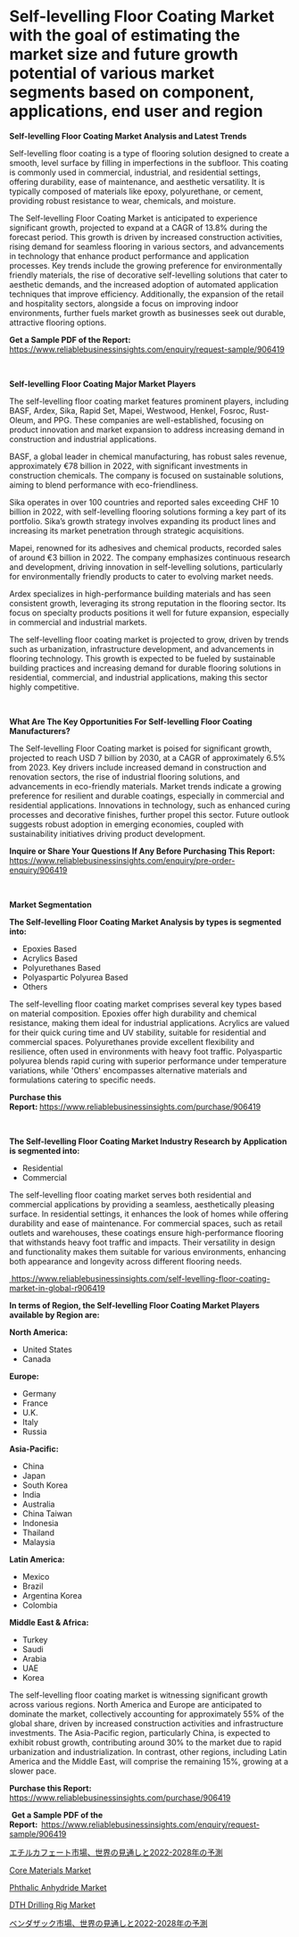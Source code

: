 <p><h1>Self-levelling Floor Coating Market with the goal of estimating the market size and future growth potential of various market segments based on component, applications, end user and region</h1></p><p><strong>Self-levelling Floor Coating Market Analysis and Latest Trends</strong></p>
<p><p>Self-levelling floor coating is a type of flooring solution designed to create a smooth, level surface by filling in imperfections in the subfloor. This coating is commonly used in commercial, industrial, and residential settings, offering durability, ease of maintenance, and aesthetic versatility. It is typically composed of materials like epoxy, polyurethane, or cement, providing robust resistance to wear, chemicals, and moisture.</p><p>The Self-levelling Floor Coating Market is anticipated to experience significant growth, projected to expand at a CAGR of 13.8% during the forecast period. This growth is driven by increased construction activities, rising demand for seamless flooring in various sectors, and advancements in technology that enhance product performance and application processes. Key trends include the growing preference for environmentally friendly materials, the rise of decorative self-levelling solutions that cater to aesthetic demands, and the increased adoption of automated application techniques that improve efficiency. Additionally, the expansion of the retail and hospitality sectors, alongside a focus on improving indoor environments, further fuels market growth as businesses seek out durable, attractive flooring options.</p></p>
<p><strong>Get a Sample PDF of the Report:&nbsp;</strong> <a href="https://www.reliablebusinessinsights.com/enquiry/request-sample/906419">https://www.reliablebusinessinsights.com/enquiry/request-sample/906419</a></p>
<p>&nbsp;</p>
<p><strong>Self-levelling Floor Coating Major Market Players</strong></p>
<p><p>The self-levelling floor coating market features prominent players, including BASF, Ardex, Sika, Rapid Set, Mapei, Westwood, Henkel, Fosroc, Rust-Oleum, and PPG. These companies are well-established, focusing on product innovation and market expansion to address increasing demand in construction and industrial applications.</p><p>BASF, a global leader in chemical manufacturing, has robust sales revenue, approximately €78 billion in 2022, with significant investments in construction chemicals. The company is focused on sustainable solutions, aiming to blend performance with eco-friendliness.</p><p>Sika operates in over 100 countries and reported sales exceeding CHF 10 billion in 2022, with self-levelling flooring solutions forming a key part of its portfolio. Sika’s growth strategy involves expanding its product lines and increasing its market penetration through strategic acquisitions.</p><p>Mapei, renowned for its adhesives and chemical products, recorded sales of around €3 billion in 2022. The company emphasizes continuous research and development, driving innovation in self-levelling solutions, particularly for environmentally friendly products to cater to evolving market needs.</p><p>Ardex specializes in high-performance building materials and has seen consistent growth, leveraging its strong reputation in the flooring sector. Its focus on specialty products positions it well for future expansion, especially in commercial and industrial markets.</p><p>The self-levelling floor coating market is projected to grow, driven by trends such as urbanization, infrastructure development, and advancements in flooring technology. This growth is expected to be fueled by sustainable building practices and increasing demand for durable flooring solutions in residential, commercial, and industrial applications, making this sector highly competitive.</p></p>
<p>&nbsp;</p>
<p><strong>What Are The Key Opportunities For Self-levelling Floor Coating Manufacturers?</strong></p>
<p><p>The Self-levelling Floor Coating market is poised for significant growth, projected to reach USD 7 billion by 2030, at a CAGR of approximately 6.5% from 2023. Key drivers include increased demand in construction and renovation sectors, the rise of industrial flooring solutions, and advancements in eco-friendly materials. Market trends indicate a growing preference for resilient and durable coatings, especially in commercial and residential applications. Innovations in technology, such as enhanced curing processes and decorative finishes, further propel this sector. Future outlook suggests robust adoption in emerging economies, coupled with sustainability initiatives driving product development.</p></p>
<p><strong>Inquire or Share Your Questions If Any Before Purchasing This Report:</strong> <a href="https://www.reliablebusinessinsights.com/enquiry/pre-order-enquiry/906419">https://www.reliablebusinessinsights.com/enquiry/pre-order-enquiry/906419</a></p>
<p>&nbsp;</p>
<p><strong>Market Segmentation</strong></p>
<p><strong>The Self-levelling Floor Coating Market Analysis by types is segmented into:</strong></p>
<p><ul><li>Epoxies Based</li><li>Acrylics Based</li><li>Polyurethanes Based</li><li>Polyaspartic Polyurea Based</li><li>Others</li></ul></p>
<p><p>The self-levelling floor coating market comprises several key types based on material composition. Epoxies offer high durability and chemical resistance, making them ideal for industrial applications. Acrylics are valued for their quick curing time and UV stability, suitable for residential and commercial spaces. Polyurethanes provide excellent flexibility and resilience, often used in environments with heavy foot traffic. Polyaspartic polyurea blends rapid curing with superior performance under temperature variations, while 'Others' encompasses alternative materials and formulations catering to specific needs.</p></p>
<p><strong>Purchase this Report:&nbsp;</strong><a href="https://www.reliablebusinessinsights.com/purchase/906419">https://www.reliablebusinessinsights.com/purchase/906419</a></p>
<p>&nbsp;</p>
<p><strong>The Self-levelling Floor Coating Market Industry Research by Application is segmented into:</strong></p>
<p><ul><li>Residential</li><li>Commercial</li></ul></p>
<p><p>The self-levelling floor coating market serves both residential and commercial applications by providing a seamless, aesthetically pleasing surface. In residential settings, it enhances the look of homes while offering durability and ease of maintenance. For commercial spaces, such as retail outlets and warehouses, these coatings ensure high-performance flooring that withstands heavy foot traffic and impacts. Their versatility in design and functionality makes them suitable for various environments, enhancing both appearance and longevity across different flooring needs.</p></p>
<p><a href="https://www.reliablebusinessinsights.com/self-levelling-floor-coating-market-in-global-r906419">&nbsp;https://www.reliablebusinessinsights.com/self-levelling-floor-coating-market-in-global-r906419</a></p>
<p><strong>In terms of Region, the Self-levelling Floor Coating Market Players available by Region are:</strong></p>
<p>
    <p> <strong> North America: </strong>
        <ul>
            <li>United States</li>
            <li>Canada</li>
        </ul>
        </p> 
    <p> <strong> Europe: </strong>
        <ul>
            <li>Germany</li>
            <li>France</li>
            <li>U.K.</li>
            <li>Italy</li>
            <li>Russia</li>
        </ul>
        </p> 
    <p> <strong> Asia-Pacific: </strong>
        <ul>
            <li>China</li>
            <li>Japan</li>
            <li>South Korea</li>
            <li>India</li>
            <li>Australia</li>
            <li>China Taiwan</li>
            <li>Indonesia</li>
            <li>Thailand</li>
            <li>Malaysia</li>
        </ul>
        </p> 
    <p> <strong> Latin America: </strong>
        <ul>
            <li>Mexico</li>
            <li>Brazil</li>
            <li>Argentina Korea</li>
            <li>Colombia</li>
        </ul>
        </p> 
    <p> <strong> Middle East & Africa: </strong>
        <ul>
            <li>Turkey</li>
            <li>Saudi</li>
            <li>Arabia</li>
            <li>UAE</li>
            <li>Korea</li>
        </ul>
    </p>
    </p>
<p><p>The self-levelling floor coating market is witnessing significant growth across various regions. North America and Europe are anticipated to dominate the market, collectively accounting for approximately 55% of the global share, driven by increased construction activities and infrastructure investments. The Asia-Pacific region, particularly China, is expected to exhibit robust growth, contributing around 30% to the market due to rapid urbanization and industrialization. In contrast, other regions, including Latin America and the Middle East, will comprise the remaining 15%, growing at a slower pace.</p></p>
<p><strong>Purchase this Report: </strong><a href="https://www.reliablebusinessinsights.com/purchase/906419">https://www.reliablebusinessinsights.com/purchase/906419</a></p>
<p>&nbsp;<strong>Get a Sample PDF of the Report:&nbsp;&nbsp;</strong><a href="https://www.reliablebusinessinsights.com/enquiry/request-sample/906419">https://www.reliablebusinessinsights.com/enquiry/request-sample/906419</a></p>
<p><strong></strong></p>
<p><p><a href="https://medium.com/@edmondg3yrtreenfelder8956/ethyl-caffeate-market-global-outlook-and-forecast-2022-2028-775d8f0a17dc">エチルカフェート市場、世界の見通しと2022-2028年の予測</a></p><p><a href="https://issuu.com/reportprime-2/docs/core-materials-market-size-2030.ppt_4f1b0b3469b372">Core Materials Market</a></p><p><a href="https://issuu.com/reportprime-2/docs/phthalic-anhydride-market-size-2030_610648e2312468">Phthalic Anhydride Market</a></p><p><a href="https://medium.com/@samirmayert67/the-growth-of-the-dth-drilling-rig-market-has-been-significant-driven-by-various-critical-cae15851aa26">DTH Drilling Rig Market</a></p><p><a href="https://medium.com/@edmondg3yrtreenfelder8956/bendazac-market-global-outlook-and-forecast-2022-2028-market-%E3%81%AF-%E3%82%B3%E3%82%B9%E3%83%88%E7%AE%A1%E7%90%86%E3%81%A8%E5%8A%B9%E7%8E%87%E5%90%91%E4%B8%8A%E3%82%92%E5%84%AA%E5%85%88%E3%81%97%E3%81%BE%E3%81%99-c4d2f8c3b02a">ベンダザック市場、世界の見通しと2022-2028年の予測</a></p></p>